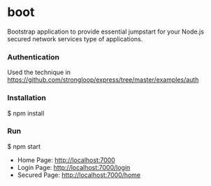 boot
====

Bootstrap application to provide essential jumpstart for your Node.js secured network services type of applications.

### Authentication
Used the technique in https://github.com/strongloop/express/tree/master/examples/auth

### Installation
$ npm install

### Run
$ npm start

* Home Page: [http://localhost:7000](http://localhost:7000)
* Login Page: [http://localhost:7000/login](http://localhost:7000/login)
* Secured Page: [http://localhost:7000/home](http://localhost:7000/home)
